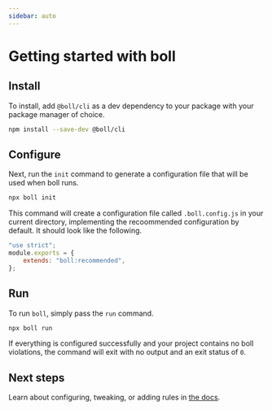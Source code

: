 ```yaml
---
sidebar: auto
---
```


# Getting started with boll

## Install

To install, add `@boll/cli` as a dev dependency to your package with
your package manager of choice.

```sh
npm install --save-dev @boll/cli
```

## Configure

Next, run the `init` command to generate a configuration file that
will be used when boll runs.

```sh
npx boll init
```

This command will create a configuration file called `.boll.config.js`
in your current directory, implementing the recoommended configuration
by default. It should look like the following.

```js
"use strict";
module.exports = {
    extends: "boll:recommended",
};
```

## Run

To run `boll`, simply pass the `run` command.

```sh
npx boll run
```

If everything is configured successfully and your project contains no
boll violations, the command will exit with no output and an exit
status of `0`.

## Next steps

Learn about configuring, tweaking, or adding rules in [the docs](./../docs).
